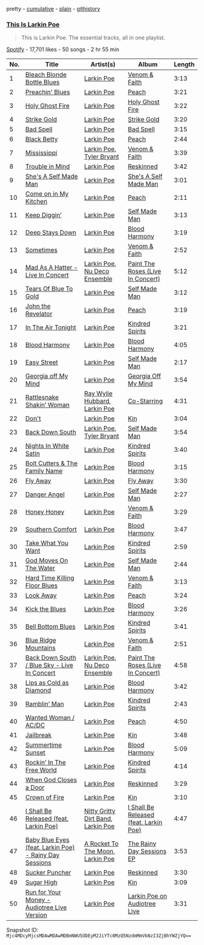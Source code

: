 pretty - [cumulative](/playlists/cumulative/37i9dQZF1DZ06evO4gv01w.md) - [plain](/playlists/plain/37i9dQZF1DZ06evO4gv01w) - [githistory](https://github.githistory.xyz/mackorone/spotify-playlist-archive/blob/main/playlists/plain/37i9dQZF1DZ06evO4gv01w)

### [This Is Larkin Poe](https://open.spotify.com/playlist/37i9dQZF1DZ06evO4gv01w)

> This is Larkin Poe\. The essential tracks, all in one playlist.

[Spotify](https://open.spotify.com/user/spotify) - 17,701 likes - 50 songs - 2 hr 55 min

| No. | Title | Artist(s) | Album | Length |
|---|---|---|---|---|
| 1 | [Bleach Blonde Bottle Blues](https://open.spotify.com/track/087pkHhO4DtAZ3AzFtNZGo) | [Larkin Poe](https://open.spotify.com/artist/7d10VF1J4LqW7vrpPOngzm) | [Venom & Faith](https://open.spotify.com/album/4XflGGrR7ASWoMNVfy7txI) | 3:13 |
| 2 | [Preachin' Blues](https://open.spotify.com/track/2oVDBaesJPlOsvr3FmRIFW) | [Larkin Poe](https://open.spotify.com/artist/7d10VF1J4LqW7vrpPOngzm) | [Peach](https://open.spotify.com/album/0rvaC10w4nAe8NT8y2Zuwl) | 3:21 |
| 3 | [Holy Ghost Fire](https://open.spotify.com/track/3VuJi1qJ2gcL7XHjEJZuga) | [Larkin Poe](https://open.spotify.com/artist/7d10VF1J4LqW7vrpPOngzm) | [Holy Ghost Fire](https://open.spotify.com/album/4VBgT5PAWX8PmnDSvqbdht) | 3:22 |
| 4 | [Strike Gold](https://open.spotify.com/track/3eFCcD8aZJIc2wRmJm6Vyx) | [Larkin Poe](https://open.spotify.com/artist/7d10VF1J4LqW7vrpPOngzm) | [Strike Gold](https://open.spotify.com/album/5YPy3q0MV7e5fJHFYNutjV) | 3:20 |
| 5 | [Bad Spell](https://open.spotify.com/track/3xMat5dBN7UXgK8a6E8n93) | [Larkin Poe](https://open.spotify.com/artist/7d10VF1J4LqW7vrpPOngzm) | [Bad Spell](https://open.spotify.com/album/2uX8wXgr0jog1Xz6vZSxLS) | 3:15 |
| 6 | [Black Betty](https://open.spotify.com/track/14b07Oyy41Y243WaJJivSO) | [Larkin Poe](https://open.spotify.com/artist/7d10VF1J4LqW7vrpPOngzm) | [Peach](https://open.spotify.com/album/0rvaC10w4nAe8NT8y2Zuwl) | 2:44 |
| 7 | [Mississippi](https://open.spotify.com/track/0JsQSLUInJGc5RmWAOBs9p) | [Larkin Poe](https://open.spotify.com/artist/7d10VF1J4LqW7vrpPOngzm), [Tyler Bryant](https://open.spotify.com/artist/2v92dBj0AnGGPVyuxesKZi) | [Venom & Faith](https://open.spotify.com/album/4XflGGrR7ASWoMNVfy7txI) | 3:39 |
| 8 | [Trouble in Mind](https://open.spotify.com/track/0e3ElMapLJIe0uIchrFVBt) | [Larkin Poe](https://open.spotify.com/artist/7d10VF1J4LqW7vrpPOngzm) | [Reskinned](https://open.spotify.com/album/4UwbVHSo5yrp4jkOIrKsRo) | 3:42 |
| 9 | [She's A Self Made Man](https://open.spotify.com/track/7Bu4ET2R5zKAeqM68l3Oqk) | [Larkin Poe](https://open.spotify.com/artist/7d10VF1J4LqW7vrpPOngzm) | [She's A Self Made Man](https://open.spotify.com/album/6dzXBWjuzGjI5TQxJWBh7G) | 3:01 |
| 10 | [Come on in My Kitchen](https://open.spotify.com/track/579GL5nioUg1vxV1ilSFRR) | [Larkin Poe](https://open.spotify.com/artist/7d10VF1J4LqW7vrpPOngzm) | [Peach](https://open.spotify.com/album/0rvaC10w4nAe8NT8y2Zuwl) | 2:11 |
| 11 | [Keep Diggin’](https://open.spotify.com/track/2wD0XO7uJWtwdp7p3U1YwI) | [Larkin Poe](https://open.spotify.com/artist/7d10VF1J4LqW7vrpPOngzm) | [Self Made Man](https://open.spotify.com/album/4jwVtyG5s22UpGqKOZishP) | 3:13 |
| 12 | [Deep Stays Down](https://open.spotify.com/track/2IbB995oiJcMJXTfkMHioG) | [Larkin Poe](https://open.spotify.com/artist/7d10VF1J4LqW7vrpPOngzm) | [Blood Harmony](https://open.spotify.com/album/1mjMp0hRihcOnePY4DTfHj) | 3:19 |
| 13 | [Sometimes](https://open.spotify.com/track/32EakGEjZPjasCLjHN5ktx) | [Larkin Poe](https://open.spotify.com/artist/7d10VF1J4LqW7vrpPOngzm) | [Venom & Faith](https://open.spotify.com/album/4XflGGrR7ASWoMNVfy7txI) | 2:52 |
| 14 | [Mad As A Hatter \- Live In Concert](https://open.spotify.com/track/0on0Y3tC9iHoPGYPBoJgFY) | [Larkin Poe](https://open.spotify.com/artist/7d10VF1J4LqW7vrpPOngzm), [Nu Deco Ensemble](https://open.spotify.com/artist/4GYUlFINfLTLni6bN7SbAK) | [Paint The Roses \(Live In Concert\)](https://open.spotify.com/album/2rIe2vSV47OAhOBLNtCWmu) | 5:12 |
| 15 | [Tears Of Blue To Gold](https://open.spotify.com/track/1Pcj2cc5mMvIUfZ7HgfHaD) | [Larkin Poe](https://open.spotify.com/artist/7d10VF1J4LqW7vrpPOngzm) | [Self Made Man](https://open.spotify.com/album/4jwVtyG5s22UpGqKOZishP) | 3:12 |
| 16 | [John the Revelator](https://open.spotify.com/track/1Ozg06SCQcx6yBoIie8Xo7) | [Larkin Poe](https://open.spotify.com/artist/7d10VF1J4LqW7vrpPOngzm) | [Peach](https://open.spotify.com/album/0rvaC10w4nAe8NT8y2Zuwl) | 3:19 |
| 17 | [In The Air Tonight](https://open.spotify.com/track/6FuMaMKyjOqSnpIu89M1UU) | [Larkin Poe](https://open.spotify.com/artist/7d10VF1J4LqW7vrpPOngzm) | [Kindred Spirits](https://open.spotify.com/album/31HGWFxU5AgjAoMZH1t5ft) | 3:21 |
| 18 | [Blood Harmony](https://open.spotify.com/track/4O1FoNb9yC3B7Ts3KOMWt2) | [Larkin Poe](https://open.spotify.com/artist/7d10VF1J4LqW7vrpPOngzm) | [Blood Harmony](https://open.spotify.com/album/3oghxFoXbe6RZup0thSLiz) | 4:05 |
| 19 | [Easy Street](https://open.spotify.com/track/1JbHMSiZowEjVrRhXh3XjZ) | [Larkin Poe](https://open.spotify.com/artist/7d10VF1J4LqW7vrpPOngzm) | [Self Made Man](https://open.spotify.com/album/4jwVtyG5s22UpGqKOZishP) | 2:17 |
| 20 | [Georgia off My Mind](https://open.spotify.com/track/2FB5zzkM1KLBMPZ0il54lF) | [Larkin Poe](https://open.spotify.com/artist/7d10VF1J4LqW7vrpPOngzm) | [Georgia Off My Mind](https://open.spotify.com/album/7oUCaDFalrYoXSNFASHgOl) | 3:54 |
| 21 | [Rattlesnake Shakin’ Woman](https://open.spotify.com/track/4dfRbmnFnT5yjjqHJ4mcdM) | [Ray Wylie Hubbard](https://open.spotify.com/artist/4gQ8biCMcMrOuBdJx639Q0), [Larkin Poe](https://open.spotify.com/artist/7d10VF1J4LqW7vrpPOngzm) | [Co\-Starring](https://open.spotify.com/album/4vRwOE5KE82xb6n9uQi8ET) | 4:31 |
| 22 | [Don't](https://open.spotify.com/track/53gcrsL88v3wfNiNqTZpxt) | [Larkin Poe](https://open.spotify.com/artist/7d10VF1J4LqW7vrpPOngzm) | [Kin](https://open.spotify.com/album/0mytUZFeUuGYr4abo8bf92) | 3:04 |
| 23 | [Back Down South](https://open.spotify.com/track/3eAwGZfTnsKwE7k7OexXu7) | [Larkin Poe](https://open.spotify.com/artist/7d10VF1J4LqW7vrpPOngzm), [Tyler Bryant](https://open.spotify.com/artist/2v92dBj0AnGGPVyuxesKZi) | [Self Made Man](https://open.spotify.com/album/4jwVtyG5s22UpGqKOZishP) | 3:54 |
| 24 | [Nights In White Satin](https://open.spotify.com/track/5VuqRSDZ2qjA13Ngu8PDo0) | [Larkin Poe](https://open.spotify.com/artist/7d10VF1J4LqW7vrpPOngzm) | [Kindred Spirits](https://open.spotify.com/album/31HGWFxU5AgjAoMZH1t5ft) | 3:40 |
| 25 | [Bolt Cutters & The Family Name](https://open.spotify.com/track/1RCqVVgPQNfUT1LCEwGJnY) | [Larkin Poe](https://open.spotify.com/artist/7d10VF1J4LqW7vrpPOngzm) | [Blood Harmony](https://open.spotify.com/album/1mjMp0hRihcOnePY4DTfHj) | 3:15 |
| 26 | [Fly Away](https://open.spotify.com/track/1exxuu9LFRjU12jZFmYjc5) | [Larkin Poe](https://open.spotify.com/artist/7d10VF1J4LqW7vrpPOngzm) | [Fly Away](https://open.spotify.com/album/4bEqT3WEG6xMGuHs5XPEbr) | 3:30 |
| 27 | [Danger Angel](https://open.spotify.com/track/237ishmZPMHE8IZoMW5ARi) | [Larkin Poe](https://open.spotify.com/artist/7d10VF1J4LqW7vrpPOngzm) | [Self Made Man](https://open.spotify.com/album/4jwVtyG5s22UpGqKOZishP) | 2:27 |
| 28 | [Honey Honey](https://open.spotify.com/track/2rtAiRiVR7flLVl1SDnNEF) | [Larkin Poe](https://open.spotify.com/artist/7d10VF1J4LqW7vrpPOngzm) | [Venom & Faith](https://open.spotify.com/album/4XflGGrR7ASWoMNVfy7txI) | 3:29 |
| 29 | [Southern Comfort](https://open.spotify.com/track/6SrhbwzEATeafnd0DmkiuA) | [Larkin Poe](https://open.spotify.com/artist/7d10VF1J4LqW7vrpPOngzm) | [Blood Harmony](https://open.spotify.com/album/1mjMp0hRihcOnePY4DTfHj) | 3:47 |
| 30 | [Take What You Want](https://open.spotify.com/track/7yzGHEaHdojlhWejgqwmkX) | [Larkin Poe](https://open.spotify.com/artist/7d10VF1J4LqW7vrpPOngzm) | [Kindred Spirits](https://open.spotify.com/album/31HGWFxU5AgjAoMZH1t5ft) | 2:59 |
| 31 | [God Moves On The Water](https://open.spotify.com/track/7nn5dN7SAEsHkxITB9Kki6) | [Larkin Poe](https://open.spotify.com/artist/7d10VF1J4LqW7vrpPOngzm) | [Self Made Man](https://open.spotify.com/album/4jwVtyG5s22UpGqKOZishP) | 2:44 |
| 32 | [Hard Time Killing Floor Blues](https://open.spotify.com/track/1zhltGZlmgZ2MAs5DZQD2q) | [Larkin Poe](https://open.spotify.com/artist/7d10VF1J4LqW7vrpPOngzm) | [Venom & Faith](https://open.spotify.com/album/4XflGGrR7ASWoMNVfy7txI) | 3:13 |
| 33 | [Look Away](https://open.spotify.com/track/3Fs7ryKbs2I90v1BCYWet0) | [Larkin Poe](https://open.spotify.com/artist/7d10VF1J4LqW7vrpPOngzm) | [Peach](https://open.spotify.com/album/0rvaC10w4nAe8NT8y2Zuwl) | 3:24 |
| 34 | [Kick the Blues](https://open.spotify.com/track/3Ew6JCug88Q7ErOEuivKvO) | [Larkin Poe](https://open.spotify.com/artist/7d10VF1J4LqW7vrpPOngzm) | [Blood Harmony](https://open.spotify.com/album/1mjMp0hRihcOnePY4DTfHj) | 3:26 |
| 35 | [Bell Bottom Blues](https://open.spotify.com/track/4rt1XgXMAoCT97MhMj8bou) | [Larkin Poe](https://open.spotify.com/artist/7d10VF1J4LqW7vrpPOngzm) | [Kindred Spirits](https://open.spotify.com/album/31HGWFxU5AgjAoMZH1t5ft) | 3:41 |
| 36 | [Blue Ridge Mountains](https://open.spotify.com/track/0X6wrG9bGZl5mz8Af6AaC7) | [Larkin Poe](https://open.spotify.com/artist/7d10VF1J4LqW7vrpPOngzm) | [Venom & Faith](https://open.spotify.com/album/4XflGGrR7ASWoMNVfy7txI) | 2:51 |
| 37 | [Back Down South / Blue Sky \- Live In Concert](https://open.spotify.com/track/12x2ehVZJy3ZXLYWxXwCL5) | [Larkin Poe](https://open.spotify.com/artist/7d10VF1J4LqW7vrpPOngzm), [Nu Deco Ensemble](https://open.spotify.com/artist/4GYUlFINfLTLni6bN7SbAK) | [Paint The Roses \(Live In Concert\)](https://open.spotify.com/album/2rIe2vSV47OAhOBLNtCWmu) | 4:58 |
| 38 | [Lips as Cold as Diamond](https://open.spotify.com/track/6upK1XPCPnq0uO6hyLA0yE) | [Larkin Poe](https://open.spotify.com/artist/7d10VF1J4LqW7vrpPOngzm) | [Blood Harmony](https://open.spotify.com/album/1mjMp0hRihcOnePY4DTfHj) | 3:42 |
| 39 | [Ramblin’ Man](https://open.spotify.com/track/259VJcGmSfzWzyR9sWxqTm) | [Larkin Poe](https://open.spotify.com/artist/7d10VF1J4LqW7vrpPOngzm) | [Kindred Spirits](https://open.spotify.com/album/31HGWFxU5AgjAoMZH1t5ft) | 2:43 |
| 40 | [Wanted Woman / AC/DC](https://open.spotify.com/track/73bHNhi5S8ms9XHJLEXbIn) | [Larkin Poe](https://open.spotify.com/artist/7d10VF1J4LqW7vrpPOngzm) | [Peach](https://open.spotify.com/album/0rvaC10w4nAe8NT8y2Zuwl) | 4:50 |
| 41 | [Jailbreak](https://open.spotify.com/track/1AHc7OT7yz3BY9IDDAVD4i) | [Larkin Poe](https://open.spotify.com/artist/7d10VF1J4LqW7vrpPOngzm) | [Kin](https://open.spotify.com/album/0mytUZFeUuGYr4abo8bf92) | 3:48 |
| 42 | [Summertime Sunset](https://open.spotify.com/track/4G1n8Ce2tgGxxBI7yjJHQk) | [Larkin Poe](https://open.spotify.com/artist/7d10VF1J4LqW7vrpPOngzm) | [Blood Harmony](https://open.spotify.com/album/1mjMp0hRihcOnePY4DTfHj) | 5:09 |
| 43 | [Rockin’ In The Free World](https://open.spotify.com/track/5PcXOrBmMkQ1iY77Hp7CXb) | [Larkin Poe](https://open.spotify.com/artist/7d10VF1J4LqW7vrpPOngzm) | [Kindred Spirits](https://open.spotify.com/album/31HGWFxU5AgjAoMZH1t5ft) | 4:14 |
| 44 | [When God Closes a Door](https://open.spotify.com/track/2wYVL5QawLgPamUCw87TQw) | [Larkin Poe](https://open.spotify.com/artist/7d10VF1J4LqW7vrpPOngzm) | [Reskinned](https://open.spotify.com/album/4UwbVHSo5yrp4jkOIrKsRo) | 3:29 |
| 45 | [Crown of Fire](https://open.spotify.com/track/3KVficEsEWertaGcY4r5ij) | [Larkin Poe](https://open.spotify.com/artist/7d10VF1J4LqW7vrpPOngzm) | [Kin](https://open.spotify.com/album/0mytUZFeUuGYr4abo8bf92) | 3:10 |
| 46 | [I Shall Be Released \(feat\. Larkin Poe\)](https://open.spotify.com/track/6w6ZTXBkcf4JurAR0ruRU5) | [Nitty Gritty Dirt Band](https://open.spotify.com/artist/7y70dch6JuuuNnwlsOQvwW), [Larkin Poe](https://open.spotify.com/artist/7d10VF1J4LqW7vrpPOngzm) | [I Shall Be Released \(feat\. Larkin Poe\)](https://open.spotify.com/album/21WX3fvuUwoP0k7GQo5NAo) | 4:47 |
| 47 | [Baby Blue Eyes \(feat\. Larkin Poe\) \- Rainy Day Sessions](https://open.spotify.com/track/3eB4bheM9cIu5v8lcQ558s) | [A Rocket To The Moon](https://open.spotify.com/artist/1NU9Em6e8dDo36Js6nEo3t), [Larkin Poe](https://open.spotify.com/artist/7d10VF1J4LqW7vrpPOngzm) | [The Rainy Day Sessions EP](https://open.spotify.com/album/3cNNJvewda8N8nWKThsCRr) | 3:53 |
| 48 | [Sucker Puncher](https://open.spotify.com/track/5RXqnZB37wzll5IPQLcBX4) | [Larkin Poe](https://open.spotify.com/artist/7d10VF1J4LqW7vrpPOngzm) | [Reskinned](https://open.spotify.com/album/4UwbVHSo5yrp4jkOIrKsRo) | 3:30 |
| 49 | [Sugar High](https://open.spotify.com/track/2wSZEb1pCkYoZn0jJs0CGd) | [Larkin Poe](https://open.spotify.com/artist/7d10VF1J4LqW7vrpPOngzm) | [Kin](https://open.spotify.com/album/0mytUZFeUuGYr4abo8bf92) | 3:09 |
| 50 | [Run for Your Money \- Audiotree Live Version](https://open.spotify.com/track/4FpDCiB4kVfrADT50s6GXq) | [Larkin Poe](https://open.spotify.com/artist/7d10VF1J4LqW7vrpPOngzm) | [Larkin Poe on Audiotree Live](https://open.spotify.com/album/0OiEBU03Rq4OxtXL2M6VEy) | 3:31 |

Snapshot ID: `Mjc4MDcyMjcsMDAwMDAwMDBmNWU5ODEyM2JiYTc0MzQ5NzdmMmVkNzI3ZjBhYWZjYQ==`
